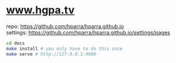 # www.hgpa.tv

repo: https://github.com/hparra/hparra.github.io  
settings: https://github.com/hparra/hparra.github.io/settings/pages  


```sh
cd docs
make install # you only have to do this once
make serve # http://127.0.0.1:4000
```
